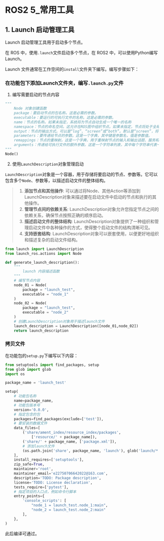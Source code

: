 # ROS2 5_常用工具

## 1. Launch 启动管理工具

Launch 启动管理工具用于启动多个节点。

在 ROS 中，使用`.launch`文件启动多个节点，在 ROS2 中，可以使用Python编写Launch。

Launch 文件通常在工作空间的`install`文件夹下编写。编写步骤如下：

### 在功能包下添加Launch文件夹，编写`.launch.py`文件

1. 编写需要启动的节点内容

```python
"""
	Node 对象创建函数
	package：要启动节点的包名称。这是必需的参数。
	executable：要运行的可执行文件的名称。这是必需的参数。
	name：节点的名称。如果未指定，系统将为节点自动生成一个唯一的名称
	namespace：节点的命名空间。这允许在ROS图中组织节点。如果未指定，节点将处于全局命名空间。
	output：节点的输出方式。可以是“log”、“screen”或“both”。默认是“screen”，将节点的输出打印到屏幕上。使用“log”将节点的输出记录到ROS的日志系统中。
	parameters：要传递给节点的参数。这是一个字典，其中键是参数名，值是参数值。
	remappings：节点的重映射。这是一个字典，用于重映射节点的输入和输出话题、服务和参数。键是原始名称，值是新名称。
	arguments：传递给可执行文件的额外参数。这是一个字符串列表，其中每个字符串代表一个参数。
"""
Node()
```

2. 使用`LaunchDescription`对象管理启动

`LaunchDescription`对象是一个容器，用于存储将要启动的节点、参数等。它可以包含多个`Node`、参数等，以描述启动文件的整体结构。

> 1. **添加节点和其他操作**: 可以通过将Node、其他Action等添加到LaunchDescription对象来描述要在启动文件中启动的节点和执行的其他操作。
> 2. **管理节点间的依赖关系**: LaunchDescription对象允许您指定节点之间的依赖关系，确保节点按照正确的顺序启动。
> 3. **描述启动文件的整体结构**: LaunchDescription对象提供了一种组织和管理启动文件中各种操作的方式，使得整个启动文件的结构清晰可见。
> 4. **支持嵌套结构**: LaunchDescription对象可以嵌套使用，以便更好地组织和描述复杂的启动文件结构。

```python
from launch import LaunchDescription
from launch_ros.actions import Node

def generate_launch_description():
    """
        launch 内容描述函数
    """
    # 编写节点内容
    node_01 = Node(
        package = "launch_test",
        executable = "node_1"
    )
    node_02 = Node(
        package = "launch_test",
        executable = "node_2"
    )
    # 创建LaunchDescription对象用于描述launch文件
    launch_description = LaunchDescription([node_01,node_02])
    return launch_description
```

### 拷贝文件

在功能包的`setup.py`下编写以下内容：

```python
from setuptools import find_packages, setup
from glob import glob
import os

package_name = 'launch_test'

setup(
    # 功能包名称
    name=package_name,
    # 功能包版本号
    version='0.0.0',
    # 指定包含的包
    packages=find_packages(exclude=['test']),
    # 要安装的数据文件
    data_files=[
        ('share/ament_index/resource_index/packages',
            ['resource/' + package_name]),
        ('share/' + package_name, ['package.xml']),
        # 添加launch文件
        (os.path.join('share', package_name, 'launch'), glob('launch/*.launch.py')),
    ],
    install_requires=['setuptools'],
    zip_safe=True,
    maintainer='root',
    maintainer_email='e22750706642022@163.com',
    description='TODO: Package description',
    license='TODO: License declaration',
    tests_require=['pytest'],
    # 指定项目的入口点，例如命令行脚本
    entry_points={
        'console_scripts': [
            "node_1 = launch_test.node_1:main",
            "node_2 = launch_test.node_2:main"
        ],
    },
)
```

此后编译可通过。



